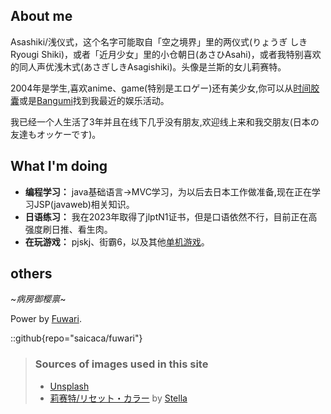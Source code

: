 ## About me 
 
Asashiki/浅仪式，这个名字可能取自「空之境界」里的两仪式(りょうぎ しきRyougi Shiki)，或者「近月少女」里的小仓朝日(あさひAsahi)，或者我特别喜欢的同人声优浅木式(あさぎしきAsagishiki)。头像是兰斯的女儿莉赛特。

2004年是学生,喜欢anime、game(特别是エロゲー)还有美少女,你可以从[时间胶囊](https://broadcastchannel-6h5.pages.dev/)或是[Bangumi](https://bangumi.tv/user/asashiki)找到我最近的娱乐活动。

我已经一个人生活了3年并且在线下几乎没有朋友,欢迎线上来和我交朋友(日本の友達もオッケーです)。


## What I'm doing

- **编程学习：** java基础语言->MVC学习，为以后去日本工作做准备,现在正在学习JSP(javaweb)相关知识。
- **日语练习：** 我在2023年取得了jlptN1证书，但是口语依然不行，目前正在高强度刷日推、看生肉。
- **在玩游戏：** pjskj、街霸6，以及其他[单机游戏](https://bangumi.tv/game/list/asashiki/do)。

## others

~_病房御樱禀_~

Power by [Fuwari](https://github.com/saicaca/fuwari).

::github{repo="saicaca/fuwari"}

> ### Sources of images used in this site
> - [Unsplash](https://unsplash.com/)
> - [莉赛特/リセット・カラー](https://www.pixiv.net/artworks/97956613) by [Stella](https://www.pixiv.net/users/31845779)


